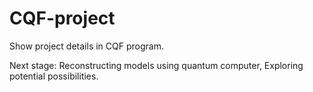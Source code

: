 # CQF-project
Show project details in CQF program.

Next stage: Reconstructing models using quantum computer, Exploring potential possibilities.
